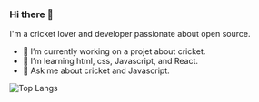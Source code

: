### Hi there 👋

I'm a cricket lover and developer passionate about open source.

- 🔭 I’m currently working on a projet about cricket.
- 🌱 I’m learning html, css, Javascript, and React.
- 💬 Ask me about cricket and Javascript.

![Top Langs](https://github-readme-stats.vercel.app/api/top-langs/?username=wicketspro) 






